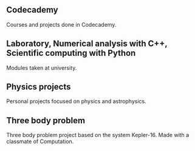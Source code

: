 Codecademy
-----------
Courses and projects done in Codecademy.

Laboratory, Numerical analysis with C++, Scientific computing with Python
-----------
Modules taken at university.

Physics projects
-----------
Personal projects focused on physics and astrophysics.

Three body problem
-----------
Three body problem project based on the system Kepler-16. Made with a classmate of Computation.
